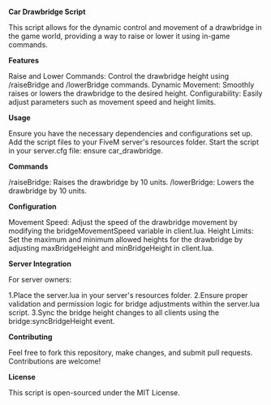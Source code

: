 **Car Drawbridge Script**

This script allows for the dynamic control and movement of a drawbridge in the game world, providing a way to raise or lower it using in-game commands.

**Features**

Raise and Lower Commands: Control the drawbridge height using /raiseBridge and /lowerBridge commands.
Dynamic Movement: Smoothly raises or lowers the drawbridge to the desired height.
Configurability: Easily adjust parameters such as movement speed and height limits.

**Usage**

Ensure you have the necessary dependencies and configurations set up.
Add the script files to your FiveM server's resources folder.
Start the script in your server.cfg file: ensure car_drawbridge.

**Commands**

/raiseBridge: Raises the drawbridge by 10 units.
/lowerBridge: Lowers the drawbridge by 10 units.

**Configuration**

Movement Speed: Adjust the speed of the drawbridge movement by modifying the bridgeMovementSpeed variable in client.lua.
Height Limits: Set the maximum and minimum allowed heights for the drawbridge by adjusting maxBridgeHeight and minBridgeHeight in client.lua.

**Server Integration**

For server owners:

1.Place the server.lua in your server's resources folder.
2.Ensure proper validation and permission logic for bridge adjustments within the server.lua script.
3.Sync the bridge height changes to all clients using the bridge:syncBridgeHeight event.

**Contributing**

Feel free to fork this repository, make changes, and submit pull requests. Contributions are welcome!

**License**

This script is open-sourced under the MIT License.
